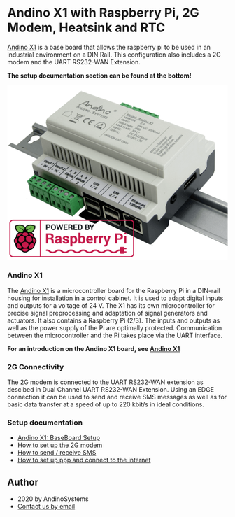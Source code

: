 Andino X1 with Raspberry Pi, 2G Modem, Heatsink and RTC
======

[Andino X1][1] is a base board that allows the raspberry pi to be used in an industrial environment on a DIN Rail. This configuration also includes a 2G modem and the UART RS232-WAN Extension.

**The setup documentation section can be found at the bottom!**

![Andino X1 - Raspberry Pi on DIN Rail](Andino-X1-Raspberry-Pi-in-der-industrie.png)  

### Andino X1
The [Andino X1][1] is a microcontroller board for the Raspberry Pi in a DIN-rail housing for installation in a control cabinet. It is used to adapt digital inputs and outputs for a voltage of 24 V. The X1 has its own microcontroller for precise signal preprocessing and adaptation of signal generators and actuators. It also contains a Raspberry Pi (2/3). The inputs and outputs as well as the power supply of the Pi are optimally protected. Communication between the microcontroller and the Pi takes place via the UART interface.

**For an introduction on the Andino X1 board, see [Andino X1](../../)**

### 2G Connectivity
The 2G modem is connected to the UART RS232-WAN extension as descibed in Dual Channel UART RS232-WAN Extension. Using an EDGE connection it can be used to send and receive SMS messages as well as for basic data transfer at a speed of up to 220 kbit/s in ideal conditions.

### Setup documentation

- [Andino X1: BaseBoard Setup](../../BaseBoard)
- [How to set up the 2G modem](../../../Andino-Common/Extensions/2G-Modem-SIM800L)
- [How to send / receive SMS](../../../Andino-Common/Extensions/2G-Modem-SIM800L/sms)
- [How to set up ppp and connect to the internet](../../../Andino-Common/Extensions/2G-Modem-SIM800L/ppp)

Author
-----

* 2020 by AndinoSystems
* [Contact us by email](mailto:info@andino.systems)

[1]:https://andino.systems/andino-x1/
